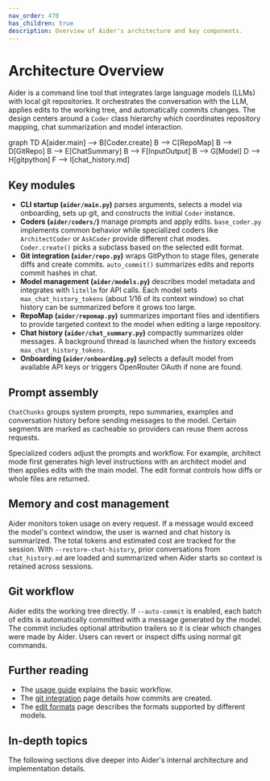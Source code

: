 ```yaml
---
nav_order: 470
has_children: true
description: Overview of Aider's architecture and key components.
---
```


# Architecture Overview

Aider is a command line tool that integrates large language models (LLMs) with local git repositories. It orchestrates the conversation with the LLM, applies edits to the working tree, and automatically commits changes. The design centers around a `Coder` class hierarchy which coordinates repository mapping, chat summarization and model interaction.

<div class="mermaid">
graph TD
    A[aider.main] --> B[Coder.create]
    B --> C[RepoMap]
    B --> D[GitRepo]
    B --> E[ChatSummary]
    B --> F[InputOutput]
    B --> G[Model]
    D --> H[gitpython]
    F --> I[chat_history.md]
</div>

## Key modules

- **CLI startup (`aider/main.py`)**
  parses arguments, selects a model via onboarding, sets up git, and constructs the initial `Coder` instance.
- **Coders (`aider/coders/`)**
  manage prompts and apply edits. `base_coder.py` implements common behavior while specialized coders like `ArchitectCoder` or `AskCoder` provide different chat modes. `Coder.create()` picks a subclass based on the selected edit format.
- **Git integration (`aider/repo.py`)**
  wraps GitPython to stage files, generate diffs and create commits. `auto_commit()` summarizes edits and reports commit hashes in chat.
- **Model management (`aider/models.py`)**
  describes model metadata and integrates with `litellm` for API calls. Each model sets `max_chat_history_tokens` (about 1/16 of its context window) so chat history can be summarized before it grows too large.
- **RepoMap (`aider/repomap.py`)**
  summarizes important files and identifiers to provide targeted context to the model when editing a large repository.
- **Chat history (`aider/chat_summary.py`)**
  compactly summarizes older messages. A background thread is launched when the history exceeds `max_chat_history_tokens`.
- **Onboarding (`aider/onboarding.py`)**
  selects a default model from available API keys or triggers OpenRouter OAuth if none are found.

## Prompt assembly

`ChatChunks` groups system prompts, repo summaries, examples and conversation history before sending messages to the model. Certain segments are marked as cacheable so providers can reuse them across requests.

Specialized coders adjust the prompts and workflow. For example, architect mode first generates high level instructions with an architect model and then applies edits with the main model. The edit format controls how diffs or whole files are returned.

## Memory and cost management

Aider monitors token usage on every request. If a message would exceed the model's context window, the user is warned and chat history is summarized. The total tokens and estimated cost are tracked for the session. With `--restore-chat-history`, prior conversations from `chat_history.md` are loaded and summarized when Aider starts so context is retained across sessions.

## Git workflow

Aider edits the working tree directly. If `--auto-commit` is enabled, each batch of edits is automatically committed with a message generated by the model. The commit includes optional attribution trailers so it is clear which changes were made by Aider. Users can revert or inspect diffs using normal git commands.

## Further reading

- The [usage guide](usage.html) explains the basic workflow.
- The [git integration](git.html) page details how commits are created.
- The [edit formats](more/edit-formats.html) page describes the formats supported by different models.

## In-depth topics

The following sections dive deeper into Aider's internal architecture and implementation details.
